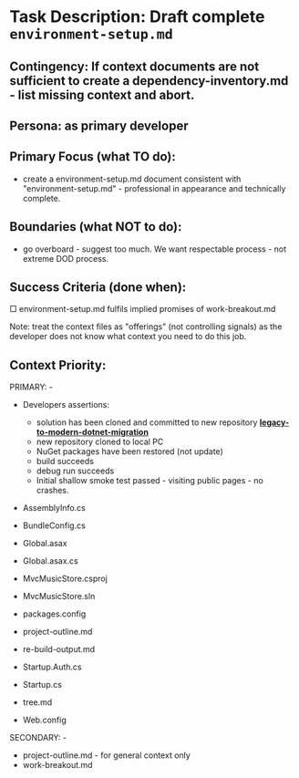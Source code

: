 # Task Description: Draft complete `environment-setup.md` 

## Contingency:  If context documents are not sufficient to create a dependency-inventory.md - list missing context and abort.

## Persona: as  primary developer

## Primary Focus (what TO do):
- create a environment-setup.md document consistent with "environment-setup.md" - professional in appearance and technically complete.

## Boundaries (what NOT to do):
- go overboard - suggest too much.  We want respectable process - not extreme DOD process.

## Success Criteria (done when):
□ environment-setup.md fulfils implied promises of work-breakout.md

Note: treat the context files as "offerings" (not controlling signals) as the developer does not know what context you need to do this job.
## Context Priority:
PRIMARY: - 
- Developers assertions:
	- solution has been cloned and committed to new repository **[legacy-to-modern-dotnet-migration](https://github.com/steveLeVesconte/legacy-to-modern-dotnet-migration)**
	- new repository cloned to local PC
	- NuGet packages have been restored (not update)
	- build succeeds
	- debug run succeeds
	- Initial shallow smoke test passed - visiting public pages - no crashes.
	
- AssemblyInfo.cs
- BundleConfig.cs
- Global.asax
- Global.asax.cs
- MvcMusicStore.csproj
- MvcMusicStore.sln
- packages.config
- project-outline.md
- re-build-output.md
- Startup.Auth.cs
- Startup.cs
- tree.md
- Web.config

        
SECONDARY: - 
- project-outline.md - for general context only
-  work-breakout.md



